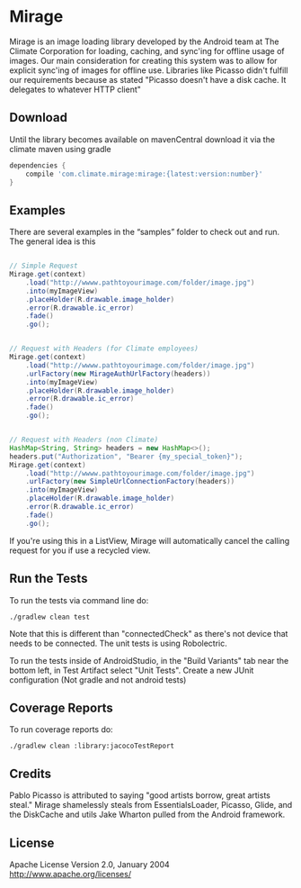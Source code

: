 Mirage
=======

Mirage is an image loading library developed by the Android team at The Climate Corporation
for loading, caching, and sync'ing for offline usage of images. Our main consideration
for creating this system was to allow for explicit sync'ing of images for offline use.
Libraries like Picasso didn't fulfill our requirements because as stated "Picasso doesn't
have a disk cache. It delegates to whatever HTTP client"




Download
--------
Until the library becomes available on mavenCentral download it via the climate maven
using gradle

``` groovy
dependencies {
    compile 'com.climate.mirage:mirage:{latest:version:number}'
}
```




Examples
--------
There are several examples in the “samples” folder to check out and run.
The general idea is this

```Java

// Simple Request
Mirage.get(context)
    .load("http://wwww.pathtoyourimage.com/folder/image.jpg")
    .into(myImageView)
    .placeHolder(R.drawable.image_holder)
    .error(R.drawable.ic_error)
    .fade()
    .go();


// Request with Headers (for Climate employees)
Mirage.get(context)
    .load("http://wwww.pathtoyourimage.com/folder/image.jpg")
    .urlFactory(new MirageAuthUrlFactory(headers))
    .into(myImageView)
    .placeHolder(R.drawable.image_holder)
    .error(R.drawable.ic_error)
    .fade()
    .go();


// Request with Headers (non Climate)
HashMap<String, String> headers = new HashMap<>();
headers.put("Authorization", "Bearer {my_special_token}");
Mirage.get(context)
    .load("http://wwww.pathtoyourimage.com/folder/image.jpg")
    .urlFactory(new SimpleUrlConnectionFactory(headers))
    .into(myImageView)
    .placeHolder(R.drawable.image_holder)
    .error(R.drawable.ic_error)
    .fade()
    .go();

```

If you're using this in a ListView, Mirage will automatically cancel the calling
request for you if use a recycled view.




Run the Tests
--------
To run the tests via command line do:
```
./gradlew clean test
```

Note that this is different than "connectedCheck" as there's not device that needs to
be connected. The unit tests is using Robolectric.


To run the tests inside of AndroidStudio, in the "Build Variants" tab near the bottom left,
in Test Artifact select "Unit Tests". Create a new JUnit configuration (Not gradle and not android
tests)




Coverage Reports
--------
To run coverage reports do:
```
./gradlew clean :library:jacocoTestReport
```



Credits
--------
Pablo Picasso is attributed to saying "good artists borrow, great artists steal."
Mirage shamelessly steals from EssentialsLoader, Picasso, Glide, and the DiskCache
and utils Jake Wharton pulled from the Android framework.



License
--------
Apache License
Version 2.0, January 2004
http://www.apache.org/licenses/
